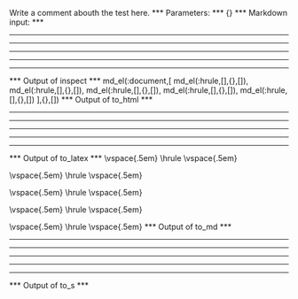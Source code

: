 Write a comment abouth the test here.
*** Parameters: ***
{}
*** Markdown input: ***
* * *

***

*****

- - -

---------------------------------------


*** Output of inspect ***
md_el(:document,[
	md_el(:hrule,[],{},[]),
	md_el(:hrule,[],{},[]),
	md_el(:hrule,[],{},[]),
	md_el(:hrule,[],{},[]),
	md_el(:hrule,[],{},[])
],{},[])
*** Output of to_html ***
<hr /><hr /><hr /><hr /><hr />
*** Output of to_latex ***
\vspace{.5em} \hrule \vspace{.5em}

\vspace{.5em} \hrule \vspace{.5em}

\vspace{.5em} \hrule \vspace{.5em}

\vspace{.5em} \hrule \vspace{.5em}

\vspace{.5em} \hrule \vspace{.5em}
*** Output of to_md ***

* * *
* * *
* * *
* * *
* * *
*** Output of to_s ***


